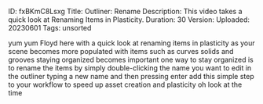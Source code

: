 ID: fxBKmC8Lsxg
Title: Outliner: Rename
Description: This video takes a quick look at Renaming Items in Plasticity.
Duration: 30
Version: 
Uploaded: 20230601
Tags: unsorted

yum yum
Floyd here with a quick look at renaming
items in plasticity as your scene
becomes more populated with items such
as curves solids and grooves staying
organized becomes important one way to
stay organized is to rename the items by
simply double-clicking the name you want
to edit in the outliner typing a new
name and then pressing enter add this
simple step to your workflow to speed up
asset creation and plasticity oh look at
the time
